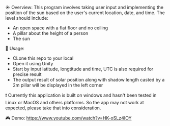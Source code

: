 ☀️ Overview: This program involves taking user input and implementing the position of the sun based on the user's current location, date, and time.
The level should include:
- An open space with a flat floor and no ceiling
- A pillar about the height of a person
- The sun

🚀 Usage:
- CLone this repo to your local
- Open it using Unity
- Start by input latitude, longtitude and time, UTC is also required for precise result
- The output result of solar position along with shadow length casted by a 2m pillar will be displayed in the left corner

❗ Currently this application is built on windows and hasn't been tested in Linux or MacOS and others platforms. So the app may not work at expected, please take that into consideration.

🎮 Demo: https://www.youtube.com/watch?v=HK-oSLz4IOY
